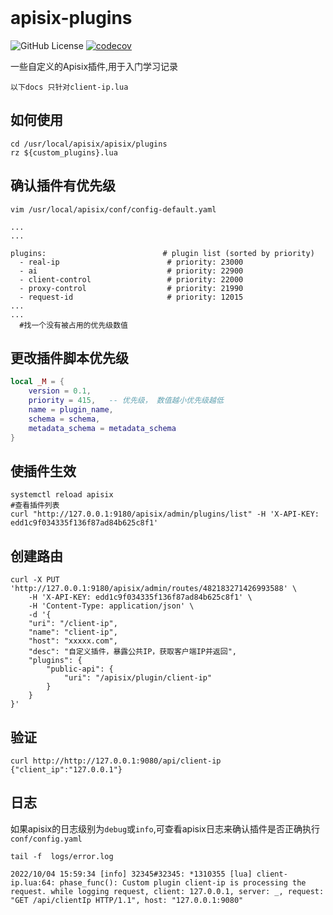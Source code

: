 <div align="">
<br/>
<h1>apisix-plugins</h1>
</div>

<div align="">
  <img src="https://img.shields.io/github/license/yahahaff/rapide?style=flat-square" alt="GitHub License">
  <a href="https://codecov.io/gh/yahahaff/rapide"><img src="https://codecov.io/gh/yahahaff/rapide/branch/main/graph/badge.svg?v=4" alt="codecov"></a>

</div>


 一些自定义的Apisix插件,用于入门学习记录  

 `以下docs 只针对client-ip.lua`

## 如何使用
```shell
cd /usr/local/apisix/apisix/plugins
rz ${custom_plugins}.lua
```

## 确认插件有优先级
```shell
vim /usr/local/apisix/conf/config-default.yaml

...
...

plugins:                          # plugin list (sorted by priority)
  - real-ip                        # priority: 23000
  - ai                             # priority: 22900
  - client-control                 # priority: 22000
  - proxy-control                  # priority: 21990
  - request-id                     # priority: 12015
...  
...
  #找一个没有被占用的优先级数值
```

## 更改插件脚本优先级
```lua
local _M = {
    version = 0.1,
    priority = 415,   -- 优先级， 数值越小优先级越低
    name = plugin_name,
    schema = schema,
    metadata_schema = metadata_schema
}
```

## 使插件生效
```shell
systemctl reload apisix
#查看插件列表
curl "http://127.0.0.1:9180/apisix/admin/plugins/list" -H 'X-API-KEY: edd1c9f034335f136f87ad84b625c8f1'
```

## 创建路由
```shell
curl -X PUT 'http://127.0.0.1:9180/apisix/admin/routes/482183271426993588' \
    -H 'X-API-KEY: edd1c9f034335f136f87ad84b625c8f1' \
    -H 'Content-Type: application/json' \
    -d '{
    "uri": "/client-ip",
    "name": "client-ip", 
    "host": "xxxxx.com",
    "desc": "自定义插件，暴露公共IP，获取客户端IP并返回",
    "plugins": {
        "public-api": {
            "uri": "/apisix/plugin/client-ip"
        }
    }
}'
```
## 验证
```shell
curl http://http://127.0.0.1:9080/api/client-ip
{"client_ip":"127.0.0.1"}
```
## 日志
如果apisix的日志级别为`debug`或`info`,可查看apisix日志来确认插件是否正确执行
`conf/config.yaml`
```shell
tail -f  logs/error.log

2022/10/04 15:59:34 [info] 32345#32345: *1310355 [lua] client-ip.lua:64: phase_func(): Custom plugin client-ip is processing the request. while logging request, client: 127.0.0.1, server: _, request: "GET /api/clientIp HTTP/1.1", host: "127.0.0.1:9080"

```